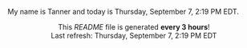 My name is Tanner and today is Thursday, September 7, 2:19 PM EDT.

<p align="center">This <i>README</i> file is generated <b>every 3 hours</b>!</br>Last refresh: Thursday, September 7, 2:19 PM EDT<br /></p>
